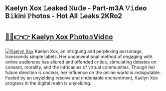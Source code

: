 ## Kaelyn Xox 𝙻eaked 𝙽u𝚍e - Part-m3A 𝚅𝚒deo B𝚒kini 𝙿hotos - Hot All 𝙻eaks 2KRo2

# <h2><a href="http://ld2sg47.urlbe.top/?page=Kaelyn+Xox">🔗🔗👉👉 Kaelyn Xox P𝚑oto𝚜Vid𝚎o</a></h2>

[![Kaelyn Xox](https://i.imgur.com/eBuTRDB.gif)](http://ld2sg47.urlbe.top/?page=Kaelyn+Xox)
Kaelyn Xox, an intriguing and perplexing personage, transcends simple labels. Her unconventional method of engaging with online audiences has allured and offended critics, stimulating debates on consent, morality, and the intricacies of virtual communities. Though her future direction is unclear, her influence on the online world is indisputable. Fueled by an unyielding resolve and undeniable enchantment, Kaelyn Xox progress in the digital realm is unyielding.
